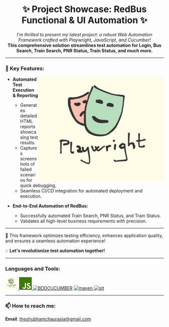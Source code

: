 <h1 align="center">✨ Project Showcase: RedBus Functional & UI Automation  ✨</h1>

<p align="center">
  <em>I'm thrilled to present my latest project: a robust Web Automation Framework crafted with Playwright, JavaScript, and Cucumber!</em><br>
  <strong>This comprehensive solution streamlines test automation for Login, Bus Search, Train Search, PNR Status, Train Status, and much more.</strong>
</p>

---

### 🔑 Key Features:
<img align="right" alt="Coding" width="400" src="https://github.com/SuperChargedCoder/SuperChargedCoder/blob/main/Git%20Profile%20Resources/Playwright%20Logo%201.jpg">

- **Automated Test Execution & Reporting**
  - Generates detailed HTML reports showcasing test results.
  - Captures screenshots of failed scenarios for quick debugging.
  - Seamless CI/CD integration for automated deployment and execution.
  
- **End-to-End Automation of RedBus:**
  - Successfully automated Train Search, PNR Status, and Train Status.
  - Validates all high-level business requirements with precision.
  
---

📌 This framework optimizes testing efficiency, enhances application quality, and ensures a seamless automation experience!

💡 **Let's revolutionize test automation together!**

---

<h3 align="left">Languages and Tools:</h3>
<p align="left">
  <a href="https://playwright.dev/" target="_blank" rel="noreferrer">
    <img src="https://github.com/SuperChargedCoder/SuperChargedCoder/blob/main/Git%20Profile%20Resources/Playwright%20Logo%201.jpg" alt="playwright" width="40" height="40"/>
  </a>
  <a href="https://developer.mozilla.org/en-US/docs/Web/JavaScript" target="_blank" rel="noreferrer">
    <img src="https://github.com/SuperChargedCoder/SuperChargedCoder/blob/main/Git%20Profile%20Resources/java%20script%20logo.jpg" alt="javascript" width="40" height="40"/>
  </a>
  <a href="https://www.tutorialspoint.com/cucumber/index.htm" target="_blank" rel="noreferrer">   <img src="https://github.com/user-attachments/assets/e5cf0c82-64e5-41a9-a8dd-ed0bb14aff6f" alt="BDDCUCUMBER" width="40" height="40"/></a>
  <a href="https://maven.apache.org/" target="_blank" rel="noreferrer">
    <img src="https://www.vectorlogo.zone/logos/apache_maven/apache_maven-icon.svg" alt="maven" width="40" height="40"/>
  </a>
   <a href="https://git-scm.com/" target="_blank" rel="noreferrer"> 
    <img src="https://www.vectorlogo.zone/logos/git-scm/git-scm-icon.svg" alt="git" width="40" height="40"/> 
  </a>
</p>

---

### 📫 **How to reach me**:
**Email**: [theshubhamchaurasia@gmail.com](mailto:theshubhamchaurasia@gmail.com)

